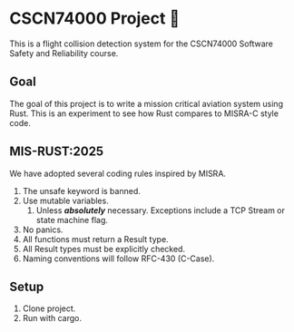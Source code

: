 # CSCN74000 Project 🦀
This is a flight collision detection system for the CSCN74000 Software Safety and Reliability course.

## Goal
The goal of this project is to write a mission critical aviation system using Rust. This is an experiment to see how Rust compares to MISRA-C style code.  

## MIS-RUST:2025
We have adopted several coding rules inspired by MISRA.
1. The unsafe keyword is banned.
2. Use mutable variables.
   1. Unless _**absolutely**_ necessary. Exceptions include a TCP Stream or state machine flag.
4. No panics.
5. All functions must return a Result type.
6. All Result types must be explicitly checked.
7. Naming conventions will follow RFC-430 (C-Case).

## Setup
1. Clone project.
2. Run with cargo.
